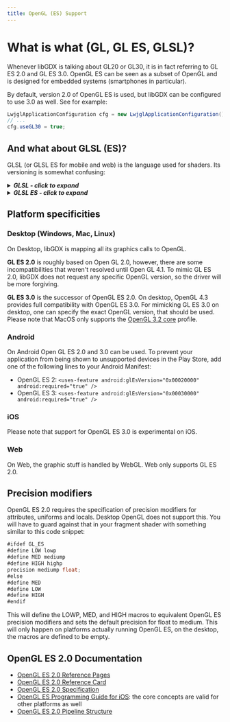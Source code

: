 ```yaml
---
title: OpenGL (ES) Support
---
```

# What is what (GL, GL ES, GLSL)?

Whenever libGDX is talking about GL20 or GL30, it is in fact referring to GL ES 2.0 and GL ES 3.0. OpenGL ES can be seen as a subset of OpenGL and is designed for embedded systems (smartphones in particular).

By default, version 2.0 of OpenGL ES is used, but libGDX can be configured to use 3.0 as well. See for example:

```java
LwjglApplicationConfiguration cfg = new LwjglApplicationConfiguration();
// ...
cfg.useGL30 = true;
```

## And what about GLSL (ES)?
GLSL (or GLSL ES for mobile and web) is the language used for shaders. Its versioning is somewhat confusing:

<details>
  <summary><b><i>GLSL - click to expand</i></b></summary>

<br/>
<div markdown="1">
| Open GL Version | GLSL Version |
| --- | --- |
| 2.0 | 110 |
| 2.1 | 120 |
| 3.0 | 130 |
| 3.1 | 140 |
| 3.2 | 150 |
| 3.3 | 330 |
| 4.0 | 400 |
| 4.1 | 410 |
| 4.2 | 420 |
| 4.3 | 430 |
| 4.4 | 440 |
| 4.5 | 450 |
| 4.6 | 460 |

For some advice on porting shaders from version 120 to 330+, see [here](https://github.com/mattdesl/lwjgl-basics/wiki/GLSL-Versions#version-330).
</div>

</details>

<details>
  <summary><b><i>GLSL ES - click to expand</i></b></summary>

<br/>
<div markdown="1">
| OpenGL ES Version | GLSL EL Version | Based on GLSL Version (OpenGL) |
| --- | --- | --- |
| 2.0 | 100 | 120 (2.1) |
| 3.0 | 300 es | 330 (3.3) |

</div>

</details>

## Platform specificities
### Desktop (Windows, Mac, Linux)
On Desktop, libGDX is mapping all its graphics calls to OpenGL.

**GL ES 2.0** is roughly based on Open GL 2.0, however, there are some incompatibilities that weren't resolved until Open GL 4.1. To mimic GL ES 2.0, libGDX does not request any specific OpenGL version, so the driver will be more forgiving.

**GL ES 3.0** is the successor of OpenGL ES 2.0. On desktop, OpenGL 4.3 provides full compatibility with OpenGL ES 3.0. For mimicking GL ES 3.0 on desktop, one can specify the exact OpenGL version, that should be used. Please note that MacOS only supports the [OpenGL 3.2 core](https://www.khronos.org/opengl/wiki/OpenGL_Context#OpenGL_3.2_and_Profiles) profile.

### Android
On Android Open GL ES 2.0 and 3.0 can be used. To prevent your application from being shown to unsupported devices in the Play Store, add one of the following lines to your Android Manifest:
- OpenGL ES 2: `<uses-feature android:glEsVersion="0x00020000" android:required="true" />`
- OpenGL ES 3: `<uses-feature android:glEsVersion="0x00030000" android:required="true" />`

### iOS
Please note that support for OpenGL ES 3.0 is experimental on iOS.

### Web
On Web, the graphic stuff is handled by WebGL. Web only supports GL ES 2.0.

## Precision modifiers ##
OpenGL ES 2.0 requires the specification of precision modifiers for attributes, uniforms and locals. Desktop OpenGL does not support this. You will have to guard against that in your fragment shader with something similar to this code snippet:

```java
#ifdef GL_ES
#define LOW lowp
#define MED mediump
#define HIGH highp
precision mediump float;
#else
#define MED
#define LOW
#define HIGH
#endif
```

This will define the LOWP, MED, and HIGH macros to equivalent OpenGL ES precision modifiers and sets the default precision for float to medium. This will only happen on platforms actually running OpenGL ES, on the desktop, the macros are defined to be empty.

## OpenGL ES 2.0 Documentation ##
* [OpenGL ES 2.0 Reference Pages](http://www.khronos.org/opengles/sdk/docs/man/ "OpenGL ES 2.0 Reference Pages")
* [OpenGL ES 2.0 Reference Card](http://www.khronos.org/opengles/sdk/docs/reference_cards/OpenGL-ES-2_0-Reference-card.pdf "OpenGL ES 2.0 Reference Card")
* [OpenGL ES 2.0 Specification](http://www.khronos.org/registry/gles/#specs2 "OpenGL ES 2.0 Specification")
* [OpenGL ES Programming Guide for iOS](https://developer.apple.com/library/ios/documentation/3DDrawing/Conceptual/OpenGLES_ProgrammingGuide/Introduction/Introduction.html "OpenGL ES Programming Guide for iOS"): the core concepts are valid for other platforms as well
* [OpenGL ES 2.0 Pipeline Structure](http://en.wikibooks.org/wiki/OpenGL_Programming/OpenGL_ES_Overview#OpenGL_ES_2.0_Pipeline_Structure "OpenGL ES 2.0 Pipeline Structure")
